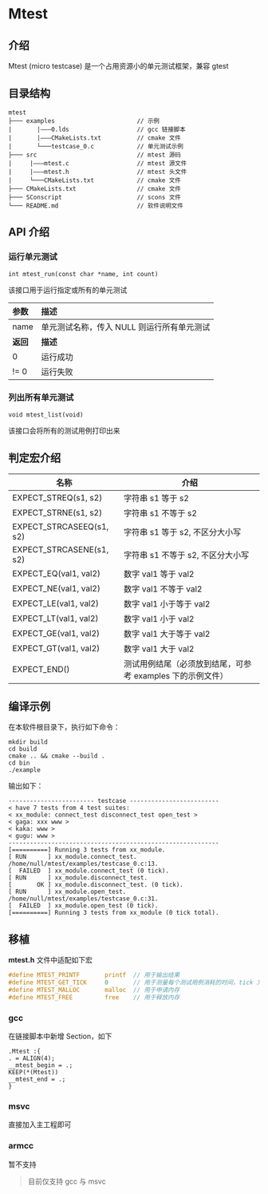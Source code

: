 # Mtest

## 介绍
Mtest (micro testcase) 是一个占用资源小的单元测试框架，兼容 gtest

## 目录结构

```
mtest
├─── examples                       // 示例
|       |———0.lds                   // gcc 链接脚本
|       |———CMakeLists.txt          // cmake 文件
|       └───testcase_0.c            // 单元测试示例
├─── src                            // mtest 源码
|     |———mtest.c                   // mtest 源文件
|     |———mtest.h                   // mtest 头文件
|     └───CMakeLists.txt            // cmake 文件
├─── CMakeLists.txt                 // cmake 文件
├─── SConscript                     // scons 文件
└─── README.md                      // 软件说明文件
```

## API 介绍
### 运行单元测试
`int mtest_run(const char *name, int count)`

该接口用于运行指定或所有的单元测试

| 参数      | 描述                     |
| :-------- | :----------------------- |
| name |   单元测试名称，传入 NULL 则运行所有单元测试    |
| **返回**  | **描述**                 |
|    0   |  运行成功               |
| != 0    | 运行失败               |

### 列出所有单元测试
`void mtest_list(void)`

该接口会将所有的测试用例打印出来

## 判定宏介绍

| 名称             | 介绍 |
| ---------------- | ---- |
| EXPECT_STREQ(s1, s2) |  字符串 s1 等于 s2    |
| EXPECT_STRNE(s1, s2)     |    字符串 s1 不等于 s2  |
| EXPECT_STRCASEEQ(s1, s2)     |  字符串 s1 等于 s2, 不区分大小写    |
| EXPECT_STRCASENE(s1, s2) |  字符串 s1 不等于 s2, 不区分大小写    |
| EXPECT_EQ(val1, val2) |  数字 val1  等于  val2   |
| EXPECT_NE(val1, val2)        |  数字 val1  不等于  val2    |
| EXPECT_LE(val1, val2)        |  数字 val1  小于等于  val2    |
| EXPECT_LT(val1, val2)        |  数字 val1  小于  val2    |
| EXPECT_GE(val1, val2)        |  数字 val1  大于等于  val2    |
| EXPECT_GT(val1, val2)        |  数字 val1  大于  val2    |
| EXPECT_END()        |   测试用例结尾（必须放到结尾，可参考 examples 下的示例文件）   |

## 编译示例

在本软件根目录下，执行如下命令：
```
mkdir build
cd build
cmake .. && cmake --build .
cd bin
./example
```

输出如下：
```
------------------------ testcase -------------------------
< have 7 tests from 4 test suites:
< xx_module: connect_test disconnect_test open_test >
< gaga: xxx www >
< kaka: www >
< gugu: www >
-----------------------------------------------------------
[==========] Running 3 tests from xx_module.
[ RUN      ] xx_module.connect_test.
/home/null/mtest/examples/testcase_0.c:13.
[  FAILED  ] xx_module.connect_test (0 tick).
[ RUN      ] xx_module.disconnect_test.
[       OK ] xx_module.disconnect_test. (0 tick).
[ RUN      ] xx_module.open_test.
/home/null/mtest/examples/testcase_0.c:31.
[  FAILED  ] xx_module.open_test (0 tick).
[==========] Running 3 tests from xx_module (0 tick total).
```

## 移植

**mtest.h** 文件中适配如下宏

```c
#define MTEST_PRINTF       printf  // 用于输出结果
#define MTEST_GET_TICK     0       // 用于测量每个测试用例消耗的时间，tick 为单位
#define MTEST_MALLOC       malloc  // 用于申请内存
#define MTEST_FREE         free    // 用于释放内存
```

### gcc

在链接脚本中新增 Section，如下
```
.Mtest :{
. = ALIGN(4);
__mtest_begin = .;
KEEP(*(Mtest))
__mtest_end = .;
}
```
### msvc
直接加入主工程即可

### armcc
暂不支持


> 目前仅支持 gcc 与 msvc